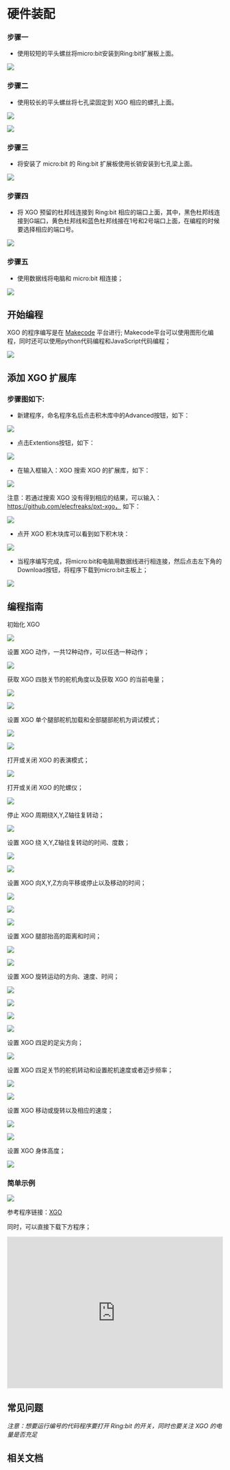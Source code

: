# 硬件装配

### 步骤一

- 使用较短的平头螺丝将micro:bit安装到Ring:bit扩展板上面。


![](./images/microbit-xgo-robot-kit-17.png)



### 步骤二

- 使用较长的平头螺丝将七孔梁固定到 XGO 相应的螺孔上面。


![](./images/microbit-xgo-robot-kit-18.png)

![](./images/microbit-xgo-robot-kit-19.png)

### 步骤三

- 将安装了 micro:bit 的 Ring:bit 扩展板使用长销安装到七孔梁上面。


![](./images/microbit-xgo-robot-kit-20.png)

### 步骤四

-  将 XGO 预留的杜邦线连接到 Ring:bit 相应的端口上面，其中，黑色杜邦线连接到G端口，黄色杜邦线和蓝色杜邦线接在1号和2号端口上面，在编程的时候要选择相应的端口号。


![](./images/microbit-xgo-robot-kit-21.png)

### 步骤五

- 使用数据线将电脑和 micro:bit 相连接；


![](./images/microbit-xgo-robot-kit-22.png)





## 开始编程

XGO 的程序编写是在 [Makecode](https://makecode.microbit.org/#) 平台进行; Makecode平台可以使用图形化编程，同时还可以使用python代码编程和JavaScript代码编程；



![](./images/microbit-xgo-robot-kit-10.png)



## 添加 XGO 扩展库

### 步骤图如下:

- 新建程序，命名程序名后点击积木库中的Advanced按钮，如下：




![](./images/microbit-xgo-robot-kit-11.png)



- 点击Extentions按钮，如下：




![](./images/microbit-xgo-robot-kit-12.png)



- 在输入框输入：XGO 搜索 XGO 的扩展库，如下：




![](./images/microbit-xgo-robot-kit-13.png)

注意：若通过搜索 XGO 没有得到相应的结果，可以输入：https://github.com/elecfreaks/pxt-xgo， 如下：

![](./images/microbit-xgo-robot-kit-23.png)



- 点开 XGO 积木块库可以看到如下积木块：




![](./images/microbit-xgo-robot-kit-14.png)



- 当程序编写完成，将micro:bit和电脑用数据线进行相连接，然后点击左下角的Download按钮，将程序下载到micro:bit主板上；




![](./images/microbit-xgo-robot-kit-15.png)





## 编程指南



初始化 XGO 



![](./images/microbit-xgo-robot-kit-square-24.png)



设置 XGO 动作，一共12种动作，可以任选一种动作；



![](./images/microbit-xgo-robot-kit-square-01.png)



获取 XGO 四肢关节的舵机角度以及获取 XGO 的当前电量；



![](./images/microbit-xgo-robot-kit-square-02.png)

![](./images/microbit-xgo-robot-kit-square-03.png)



设置 XGO 单个腿部舵机加载和全部腿部舵机为调试模式；



![](./images/microbit-xgo-robot-kit-square-04.png)

![](./images/microbit-xgo-robot-kit-square-05.png)



打开或关闭 XGO 的表演模式；



![](./images/microbit-xgo-robot-kit-square-06.png)



打开或关闭 XGO 的陀螺仪；



![](./images/microbit-xgo-robot-kit-square-07.png)



停止 XGO 周期绕X,Y,Z轴往复转动；



![](./images/microbit-xgo-robot-kit-square-08.png)



设置 XGO 绕 X,Y,Z轴往复转动的时间、度数；



![](./images/microbit-xgo-robot-kit-square-09.png)

![](./images/microbit-xgo-robot-kit-square-10.png)



设置 XGO 向X,Y,Z方向平移或停止以及移动的时间；



![](./images/microbit-xgo-robot-kit-square-11.png)

![](./images/microbit-xgo-robot-kit-square-12.png)

![](./images/microbit-xgo-robot-kit-square-13.png)



设置 XGO 腿部抬高的距离和时间；



![](./images/microbit-xgo-robot-kit-square-14.png)

![](./images/microbit-xgo-robot-kit-square-15.png)



设置  XGO 旋转运动的方向、速度、时间；



![](./images/microbit-xgo-robot-kit-square-16.png)

![](./images/microbit-xgo-robot-kit-square-17.png)

![](./images/microbit-xgo-robot-kit-square-18.png)

![](./images/microbit-xgo-robot-kit-square-19.png)



设置 XGO 四足的足尖方向；



![](./images/microbit-xgo-robot-kit-square-20.png)



设置 XGO 四足关节的舵机转动和设置舵机速度或者迈步频率；



![](./images/microbit-xgo-robot-kit-square-21.png)

![](./images/microbit-xgo-robot-kit-square-22.png)

设置 XGO 移动或旋转以及相应的速度；

![](./images/microbit-xgo-robot-kit-square-23.png)

![](./images/microbit-xgo-robot-kit-square-26.png)



设置 XGO 身体高度；

![](./images/microbit-xgo-robot-kit-square-25.png)





### 简单示例



![](./images/microbit-xgo-robot-kit-square-28.png)

参考程序链接：[XGO](https://makecode.microbit.org/_Rs2MPv5uebYd)

同时，可以直接下载下方程序；

<div style="position:relative;height:0;padding-bottom:70%;overflow:hidden;"><iframe style="position:absolute;top:0;left:0;width:100%;height:100%;" src="https://makecode.microbit.org/#pub:_Rs2MPv5uebYd" frameborder="0" sandbox="allow-popups allow-forms allow-scripts allow-same-origin"></iframe></div> 

##  常见问题



*注意：想要运行编号的代码程序要打开 Ring:bit 的开关，同时也要关注 XGO 的电量是否充足*



## 相关文档

